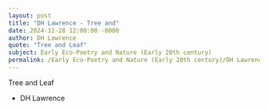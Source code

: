 ```yaml
---
layout: post
title: "DH Lawrence - Tree and"
date: 2024-12-28 12:00:00 -0000
author: DH Lawrence
quote: "Tree and Leaf"
subject: Early Eco-Poetry and Nature (Early 20th century)
permalink: /Early Eco-Poetry and Nature (Early 20th century)/DH Lawrence/DH Lawrence - Tree and
---
```


Tree and Leaf

- DH Lawrence
